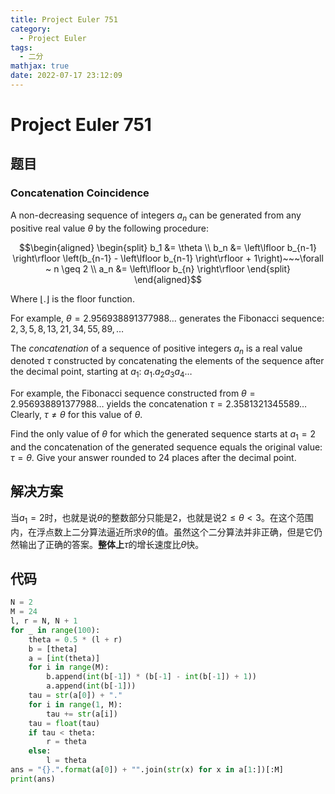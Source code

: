```yaml
---
title: Project Euler 751
category:
  - Project Euler
tags:
  - 二分
mathjax: true
date: 2022-07-17 23:12:09
---
```


<escape><!-- more --></escape>

# Project Euler 751

## 题目

### Concatenation Coincidence

A non-decreasing sequence of integers $a_n$ can be generated from any positive real value $\theta$ by the following procedure:

$$\begin{aligned}
\begin{split}
b_1 &= \theta \\
b_n &= \left\lfloor b_{n-1} \right\rfloor \left(b_{n-1} - \left\lfloor b_{n-1} \right\rfloor + 1\right)~~~\forall ~ n \geq 2 \\
a_n &= \left\lfloor b_{n} \right\rfloor
\end{split}
\end{aligned}$$

Where $\left\lfloor . \right\rfloor$ is the floor function.

For example, $\theta=2.956938891377988\dots$ generates the Fibonacci sequence: $2, 3, 5, 8, 13, 21, 34, 55, 89, \dots$

The *concatenation* of a sequence of positive integers $a_n$ is a real value denoted $\tau$ constructed by concatenating the elements of the sequence after the decimal point, starting at $a_1$: $a_1.a_2a_3a_4\dots$

For example, the Fibonacci sequence constructed from $\theta=2.956938891377988\dots$ yields the concatenation $\tau=2.3581321345589\dots$ Clearly, $\tau \neq \theta$ for this value of $\theta$.

Find the only value of $\theta$ for which the generated sequence starts at $a_1=2$ and the concatenation of the generated sequence equals the original value: $\tau = \theta$. Give your answer rounded to $24$ places after the decimal point.

## 解决方案

当$a_1=2$时，也就是说$\theta$的整数部分只能是$2$，也就是说$2\le\theta<3$。在这个范围内，在浮点数上二分算法逼近所求$\theta$的值。虽然这个二分算法并非正确，但是它仍然输出了正确的答案。**整体上**$\tau$的增长速度比$\theta$快。

## 代码

```py
N = 2
M = 24
l, r = N, N + 1
for _ in range(100):
    theta = 0.5 * (l + r)
    b = [theta]
    a = [int(theta)]
    for i in range(M):
        b.append(int(b[-1]) * (b[-1] - int(b[-1]) + 1))
        a.append(int(b[-1]))
    tau = str(a[0]) + "."
    for i in range(1, M):
        tau += str(a[i])
    tau = float(tau)
    if tau < theta:
        r = theta
    else:
        l = theta
ans = "{}.".format(a[0]) + "".join(str(x) for x in a[1:])[:M]
print(ans)

```
